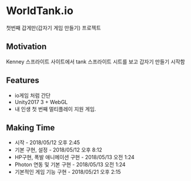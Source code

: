 # WorldTank.io
첫번째 갑게만(갑자기 게임 만들기) 프로젝트

## Motivation
Kenney 스프라이트 사이트에서 tank 스프라이트 시트를 보고 갑자기 만들기 시작함

## Features
* io게임 처럼 간단
* Unity2017 3 + WebGL
* 내 인생 첫 번째 멀티플레이 지원 게임.

## Making Time
* 시작 - 2018/05/12 오후 2:45
* 기본 구현, 설정 - 2018/05/12 오후 8:12
* HP구현, 폭발 애니메이션 구현 - 2018/05/13 오전 1:24
* Photon 연동 및 기본 구현 - 2018/05/13 오전 1:24
* 기본적인 게임 기능 구현 - 2018/05/21 오후 2:15

